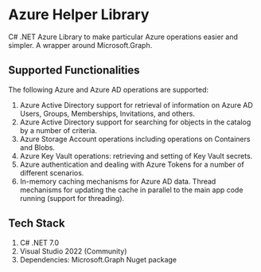 # Azure Helper Library

C# .NET Azure Library to make particular Azure operations easier and simpler. A wrapper around Microsoft.Graph. 

Supported Functionalities
-
The following Azure and Azure AD operations are supported:  
1) Azure Active Directory support for retrieval of information on Azure AD Users, Groups, Memberships, Invitations, and others. 
2) Azure Active Directory support for searching for objects in the catalog by a number of criteria.
3) Azure Storage Account operations including operations on Containers and Blobs. 
4) Azure Key Vault operations: retrieving and setting of Key Vault secrets. 
5) Azure authentication and dealing with Azure Tokens for a number of different scenarios. 
6) In-memory caching mechanisms for Azure AD data. Thread mechanisms for updating the cache in parallel to the main app code running (support for threading). 
 
Tech Stack
-
1) C# .NET 7.0 
2) Visual Studio 2022 (Community)
3) Dependencies: Microsoft.Graph Nuget package
